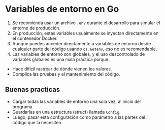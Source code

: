 # Variables de entorno en Go

1. Se recomienda usar un archivo `.env` durante el desarrollo para simular el entorno de producción.
2. En producción, estas variables usualmente se inyectan directamente en el contenedor Docker.
3. Aunque puedes acceder directamente a variables de entorno desde cualquier parte del código usando `os.Getenv`, eso no es recomendable.
4. Las variables de entorno son globales, y el uso descontrolado de variables globales es una mala práctica porque:

- Hace difícil rastrear de dónde vienen los valores.
- Complica las pruebas y el mantenimiento del código.

## Buenas practicas

- Cargar todas las variables de entorno una sola vez, al inicio del programa.
- Guardarlas en una estructura (struct) llamada `Config`.
- Luego, pasar esta configuración como parámetro a las partes del código que la necesiten.

